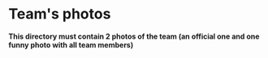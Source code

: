 Team's photos
====

**This directory must contain 2 photos of the team (an official one and one funny photo with all team members)**

